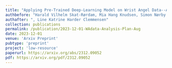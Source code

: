 ```yaml
---
title: "Applying Pre-Trained Deep-Learning Model on Wrist Angel Data--An Analysis Plan"
authbefore: "Harald Vilhelm Skat-Rørdam, Mia Hang Knudsen, Simon Nørby Knudsen, Nicole Nadine Lønfeldt,"
authafter: ", Line Katrine Harder Clemmensen"
collection: publications
permalink: /publication/2023-12-01-WAdata-Analysis-Plan-Aug
date: 2023-12-01
venue: 'Arxiv Preprint'
pubtype: 'preprint'
project: 'low-resource'
paperurl: https://arxiv.org/abs/2312.09052
pdf: https://arxiv.org/pdf/2312.09052
---
```

